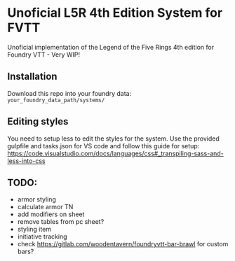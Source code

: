 # Unoficial L5R 4th Edition System for FVTT

Unoficial implementation of the Legend of the Five Rings 4th edition for Foundry VTT - Very WIP!

## Installation

Download this repo into your foundry data: `your_foundry_data_path/systems/`

## Editing styles

You need to setup less to edit the styles for the system. Use the provided gulpfile and tasks.json for VS code and follow this guide for setup: https://code.visualstudio.com/docs/languages/css#_transpiling-sass-and-less-into-css

## TODO:
  - armor styling
  - calculate armor TN
  - add modifiers on sheet
  - remove tables from pc sheet?
  - styling item
  - initiative tracking
  - check https://gitlab.com/woodentavern/foundryvtt-bar-brawl for custom bars?